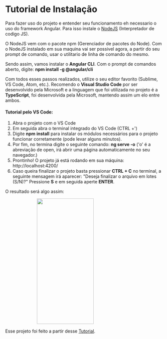 ﻿<h1>Tutorial de Instalação</h1>

Para fazer uso do projeto e entender seu funcionamento eh necessario o uso do framework Angular. Para isso instale o [NodeJS](https://nodejs.org/en/download/) (Interpretador de codigo JS).

O NodeJS vem com o pacote npm (Gerenciador de pacotes do Node). Com o NodeJS instalado em sua maquina vai ser possivel agora, a partir do seu prompt de comando, usar o utilitario de linha de comando do mesmo.
  
Sendo assim, vamos instalar o **Angular CLI**. Com o prompt de comandos aberto, digite: **npm install -g @angular/cli**

Com todos esses passos realizados, utilize o seu editor favorito (Sublime, VS Code, Atom, etc.). Recomendo o **Visual Studio Code** por ser desenvolvido pela Microsoft e a linguagem que foi utilizada no projeto é a **TypeScript**, foi desenvolvida pela Microsoft, mantendo assim um elo entre ambos. 

<h4>Tutorial pelo VS Code:</h4>

1. Abra o projeto com o VS Code
2. Em seguida abra o terminal integrado do VS Code (CTRL +')
3. Digite **npm install** para instalar os módulos necessários para o projeto funcionar corretamente (pode levar alguns minutos).
4. Por fim, no termina digite o seguinte comando: **ng serve -o** ('o' é a abreviação de open, irá abrir uma página automaticamente no seu navegador.)
5. Prontinho! O projeto já está rodando em sua máquina: http://localhost:4200/
6. Caso queira finalizar o projeto basta pressionar **CTRL + C** no terminal, a seguinte mensagem irá aparecer: "Deseja finalizar o arquivo em lotes (S/N)?" Pressione **S** e em seguida aperte **ENTER**.

<p>O resultado será algo assim:</p>
<img src="https://github.com/nefestor/treinamento-web/blob/master/TypeScript/Atividade2/todo-list/resultado.jpg" style="max-width:100%;display: block;margin-left: auto;margin-right: auto;width: 60%;height: 400px;" width="450" height="350" />


Esse projeto foi feito a partir desse [Tutorial](https://github.com/ng-girls/todo-list-tutorial-portuguese/blob/master/SUMMARY.md).
